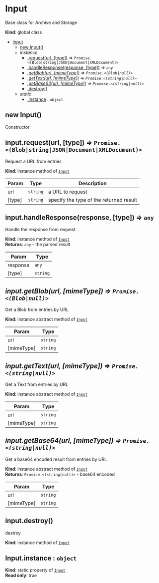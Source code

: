 <a name="Input"></a>

# Input
Base class for Archive and Storage

**Kind**: global class  

* [Input](#Input)
    * [new Input()](#new_Input_new)
    * _instance_
        * [.request(url, [type])](#Input+request) ⇒ <code>Promise.&lt;(Blob\|string\|JSON\|Document\|XMLDocument)&gt;</code>
        * [.handleResponse(response, [type])](#Input+handleResponse) ⇒ <code>any</code>
        * *[.getBlob(url, [mimeType])](#Input+getBlob) ⇒ <code>Promise.&lt;(Blob\|null)&gt;</code>*
        * *[.getText(url, [mimeType])](#Input+getText) ⇒ <code>Promise.&lt;(string\|null)&gt;</code>*
        * *[.getBase64(url, [mimeType])](#Input+getBase64) ⇒ <code>Promise.&lt;(string\|null)&gt;</code>*
        * [.destroy()](#Input+destroy)
    * _static_
        * [.instance](#Input.instance) : <code>object</code>

<a name="new_Input_new"></a>

## new Input()
Constructor

<a name="Input+request"></a>

## input.request(url, [type]) ⇒ <code>Promise.&lt;(Blob\|string\|JSON\|Document\|XMLDocument)&gt;</code>
Request a URL from entries

**Kind**: instance method of [<code>Input</code>](#Input)  

| Param | Type | Description |
| --- | --- | --- |
| url | <code>string</code> | a URL to request |
| [type] | <code>string</code> | specify the type of the returned result |

<a name="Input+handleResponse"></a>

## input.handleResponse(response, [type]) ⇒ <code>any</code>
Handle the response from request

**Kind**: instance method of [<code>Input</code>](#Input)  
**Returns**: <code>any</code> - the parsed result  

| Param | Type |
| --- | --- |
| response | <code>any</code> | 
| [type] | <code>string</code> | 

<a name="Input+getBlob"></a>

## *input.getBlob(url, [mimeType]) ⇒ <code>Promise.&lt;(Blob\|null)&gt;</code>*
Get a Blob from entries by URL

**Kind**: instance abstract method of [<code>Input</code>](#Input)  

| Param | Type |
| --- | --- |
| url | <code>string</code> | 
| [mimeType] | <code>string</code> | 

<a name="Input+getText"></a>

## *input.getText(url, [mimeType]) ⇒ <code>Promise.&lt;(string\|null)&gt;</code>*
Get a Text from entries by URL

**Kind**: instance abstract method of [<code>Input</code>](#Input)  

| Param | Type |
| --- | --- |
| url | <code>string</code> | 
| [mimeType] | <code>string</code> | 

<a name="Input+getBase64"></a>

## *input.getBase64(url, [mimeType]) ⇒ <code>Promise.&lt;(string\|null)&gt;</code>*
Get a base64 encoded result from entries by URL

**Kind**: instance abstract method of [<code>Input</code>](#Input)  
**Returns**: <code>Promise.&lt;(string\|null)&gt;</code> - base64 encoded  

| Param | Type |
| --- | --- |
| url | <code>string</code> | 
| [mimeType] | <code>string</code> | 

<a name="Input+destroy"></a>

## input.destroy()
destroy

**Kind**: instance method of [<code>Input</code>](#Input)  
<a name="Input.instance"></a>

## Input.instance : <code>object</code>
**Kind**: static property of [<code>Input</code>](#Input)  
**Read only**: true  
